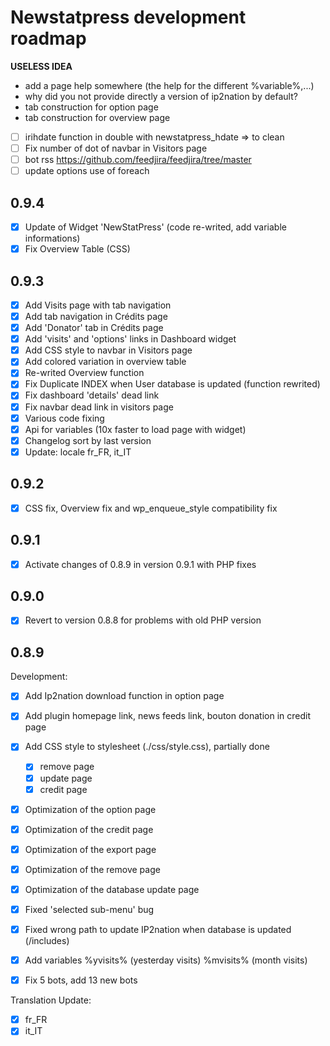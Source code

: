# Newstatpress development roadmap

**USELESS IDEA**
- add a page help somewhere (the help for the different %variable%,...)
- why did you not provide directly a version of ip2nation by default?
- tab construction for option page
- tab construction for overview page
- [ ] irihdate function in double with newstatpress_hdate => to clean
- [ ] Fix number of dot of navbar in Visitors page
- [ ] bot rss https://github.com/feedjira/feedjira/tree/master
- [ ] update options use of foreach

## 0.9.4
- [x] Update of Widget 'NewStatPress' (code re-writed, add variable informations)
- [x] Fix Overview Table (CSS)

## 0.9.3

- [x] Add Visits page with tab navigation
- [x] Add tab navigation in Crédits page
- [x] Add 'Donator' tab in Crédits page
- [x] Add 'visits' and 'options' links in Dashboard widget
- [x] Add CSS style to navbar in Visitors page
- [x] Add colored variation in overview table
- [x] Re-writed Overview function
- [x] Fix Duplicate INDEX when User database is updated (function rewrited)
- [x] Fix dashboard 'details' dead link
- [x] Fix navbar dead link in visitors page
- [x] Various code fixing
- [x] Api for variables (10x faster to load page with widget)
- [x] Changelog sort by last version
- [x] Update: locale fr_FR, it_IT

## 0.9.2

- [x] CSS fix, Overview fix and wp_enqueue_style compatibility fix

## 0.9.1

- [x] Activate changes of 0.8.9 in version 0.9.1 with PHP fixes

## 0.9.0

- [x] Revert to version 0.8.8 for problems with old PHP version

## 0.8.9

Development:
- [x] Add Ip2nation download function in option page
- [x] Add plugin homepage link, news feeds link, bouton donation in credit page
- [x] Add CSS style to stylesheet (./css/style.css), partially done
  - [x] remove page
  - [x] update page
  - [x] credit page
- [x] Optimization of the option page
- [x] Optimization of the credit page
- [x] Optimization of the export page
- [x] Optimization of the remove page
- [x] Optimization of the database update page
- [x] Fixed 'selected sub-menu' bug
- [x] Fixed wrong path to update IP2nation when database is updated (/includes)
- [x] Add variables %yvisits% (yesterday visits) %mvisits% (month visits)
- [x] Fix 5 bots, add 13 new bots


Translation Update:
- [x] fr_FR
- [x] it_IT
